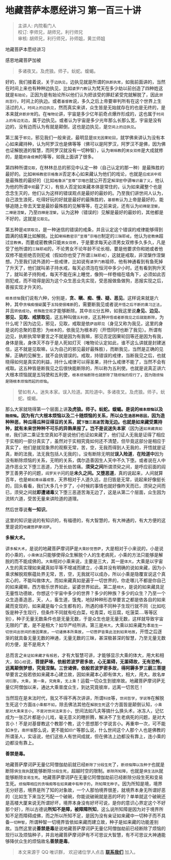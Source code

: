 # 地藏菩萨本愿经讲习 第一百三十讲

> 主讲人: 内院看门人 <br />
> 校订: 李师兄，胡师兄，利行师兄 <br />
> 审核: 胡师兄，利行师兄，孙师姐，黄兰师姐 <br />

地藏菩萨本愿经讲习

感恩地藏菩萨加被

> 多诸夜叉。及虎狼。师子。蚖蛇。蝮蝎。

好的，我们接着说，关于`边执见`，边执见就是所谓的`执断执常`，如我前面讲的，当然在时间上来也有种种边执见，比如`婆罗门教`认为梵天在多少劫以前创造了四种姓这就是`有始论`，正因为是有始论所以他们认为把该受的罪赶紧受完就解脱了，因此`崇尚苦行`，时间上的执边。或者`基督教`说，多久之后上帝要审判所有在这个世界上生活过的人，`时间上的边执见`，然而真实来讲，众生皆是无始就存在的也是无终的，是本来就`非断非常`的。在`唯物论`讲，宇宙是多少亿年前奇点爆炸形成的，这也属于`时间上的有边无边`，属于边执见。或者认为宇宙是多少光年那么长那么宽，宇宙是没有边的，没有边而认为有就是颠倒，这也是边执见，是`空间上的边执见`。

第三属于`邪见`，邪见我们一般来说，最明显是`拔无因果轮回`，就学佛来讲认为没有本心如来藏持种，认为阿罗汉也是佛等等（佛可以是阿罗汉，阿罗汉不是佛，因为佛也证解脱道的智慧，而阿罗汉就没有一切种智），认为`喇嘛教`的`男女双修`是大成就修的，是能`即身成佛`的等等，如我上面讲了很多。

第四种所谓`见取`，在林林总总的邪见中认定一种（自己认定的那一种）是最殊胜的最好的。比如`喇嘛教密宗格鲁派`否定本心如来藏认为他们的戏论，也就是`应成派中观`是最殊胜的最好的（比如`格鲁派”至尊“宗咯巴`就公开否定`解深密`中讲`唯识最了义`，他认为他的所谓`中观`最了义），有些人否定如来藏本体是常住的，认为如来藏整个也是念念生灭的，他们认为这样的错误观点是最好的最妙的。乃至我们讲世间人认为，自己浪生浪死，吃得好玩的好就是最好的最殊胜的，`基督教`认为上帝是最好的，能够追随上帝去天堂是最妙最殊胜的见解等等，在之前来说，还有认为`初禅是涅槃`，`二禅是涅槃`，乃至`四禅是涅槃`，认为这种（错误的）见解是最好的最妙的，其他都是不好的，这就是`见取见`。

第五种是`戒禁取见`，是一种迷信的错误的戒条，并且认定这个错误的戒律能够得到圆满的结果比如解脱。比如`喇嘛教密宗“至尊”宗咯巴`制定的`三昧耶戒`，他认为`密教佛`超过`显教佛`，而要成密教佛只能`男女双修`，于是要求每天必须男女双修多久多久，凡是受了他所谓的`三昧耶戒`的，不论男女不论年龄不论长相，要是他要求你和她或者他双修不能拒绝否则犯戒（假如你也受了所谓`三昧耶戒`），这就是戒取，非涅槃作涅槃想。乃至我们说外道的一些戒律，比如说有`婆罗门教`祖师，他有神通看到有鱼死掉了升天了，他们就叫弟子持水戒，每天必须泡在恒河中多少小时。还有看到狗升天了，就叫弟子持狗戒，每天不能在床上睡觉，像狗一样卷缩在墙角下，必须如此否则犯戒，而不晓得是因为这个众生恶业先实现，受恶报做鱼做狗，恶报实现之后，善报实现才升天的。

`根本烦恼`我们说有六种，分别是，**贪、瞋、痴、慢、疑、恶见**。这样说来就是六种，其中`贪嗔痴慢疑`属于`五钝使很难断`的，需要断我见或者说`开悟之后不断的熏习正法`，并且`转依成功`，`修殊胜空观`才能够断除。其中`恶见`分五种，如我这里说**身见、边见、邪见、见取、戒禁取见**，这五种叫做`五利使`，这五种`开悟或者断我见之后就能断除`，为什么呢？因为边见，邪见，见取，戒取是依`萨迦耶见`（身见又称为我见，这里的身是说的总聚的意思）为`根本`的，依我见为根本的（开悟同时也断了我见）。所谓有边见，执断执常举要言之不就是因为有我嘛，邪见否定因果轮回等还是因为有我，身体是我，身体灭不存于是人死如灯灭（唯物论认定如此，谁不这么讲就是封建迷信，这不就是见取嘛，认为自己的邪见最好最殊胜），而断我见，当然是正确的见解，正确的见解生，就不会执错误的。戒取，持错误的戒律，当断我见之后，也就晓得如何是真实的利益，持什么戒律可以得圣果，持什么戒律不能了，当然不会有戒取。这五种皆是断我见之后很快能断除的，所以称为五利使。也就是说真正讲六大根本烦恼就是五钝使和五利使，`根本烦恼断除也就断除了随烦恼的现行了`，`因为随烦恼是随根本烦恼而起的烦恼`。

> 譬如有人。迷失本家。误入险道。其险道中。多诸夜叉。及虎狼。师子。蚖蛇。蝮蝎。

那么大家就晓得第一个层面上讲**及虎狼。师子。蚖蛇。蝮蝎。**是说的`根本烦恼`以及`随烦恼`。因为有六大根本烦恼以及二十随烦恼的关系，所以众生`造恶种恶因`，因为造种种恶，种瓜得瓜种豆得豆的关系，就`下堕三恶道`苦海无边。也就是如来藏受熏持种，就有未来世种种不可乐的异熟果报了。岂不是说**迷失本家**（因为迷`如来藏真如理`，我们讲二乘证生空真如不是说他们也证如来藏了，他们证人无我是证得了相应于实相的一部分真实了，虽然对于实相究竟如何还不清楚，但毕竟这部分是相应于真实了，他们是就现象界的观察无常，苦，空，无我而得到人无我的，开悟就是证真，断的法我，法无我包括人无我的）。没有断除无明就**误入险道**，**在险道中**因为没有断除烦恼的关系，无明的关系，偶尔造善因生人天中不久下堕。或者说在人中造作恶业又下堕三恶道，乃至长劫苦痛。**须臾之间**所谓须臾之间，是呼应前面的阎罗王善男子的问题，`阎罗天子`问的是**未久之间。又堕恶道**，真的说起来，人间就算百年，也是`朝如青丝暮成雪`，天界相对于人道久远，总归皆是无常，说起来好像挺长的，回头看看，我们大多几十岁了，小时候的事情也就好像昨天而已，须臾之间而已，须臾之间就**即遭诸毒**又下堕三恶道苦海无边了，这是从第二个层面，众生因为流转六道，受苦无量来讲险道的道理。

然后世尊说**有一知识**。

这里的知识是说的有知识的，有福德的，有大智慧的，有大神通的，有大方便的这里是说的`地藏菩萨摩诃萨`。

**多解大术。**

讲`多解大术`，是说的地藏菩萨摩诃萨是`大乘妙觉菩萨`，大是相对于小来说的，小是说的小乘的，`小乘佛法`只能够使得众生解脱个人的生老病死，小乘的方法只能够是解脱的而不能成佛的。`大乘`相对小乘来说，主要是三大，其一是`体大`，大乘是以宇宙人生的真实理如来藏真如平等不增减而建立，小乘并没有明确的说如来藏，因为小乘求解脱观察蕴处界无常，苦，空，无我就可以成办，所以小乘是隐覆宣说这个真实心的，不能叫做体大。而如来藏真如是遍于一切世界的，你走哪儿不都是你自己的如来藏嘛，西方极乐世界如此，娑婆世界如此。第二是`相大`，是说的如来藏具足无量性功德故，你想这个宇宙中多少的世界？多少的种族？多少的众生？乃至一个众生造善造恶，天，人，畜生道，饿鬼，地狱种种形态举要言之都是依各自的如来藏而变现的，如来藏是每个众生都有的，所遇的缘不同种子生现行就不同（比如吃饭是种子生现行，但条件不同就有吃白菜，吃青菜，吃豆腐，吃菠菜....等等区别），种子无量无数条件也是无量无数，于是众生也是无量无数，这样就导致宇宙无限的广袤，是不是相大？如华严经所讲。第三是`用大`，大乘以如来藏为本`能生一切世间出世间的善因果故`，`一切诸佛本所乘故`，`一切菩萨皆乘此法到如来地故`，开悟之后逐渐的就具备无量无数的神通，无量无数的三昧，甚深极甚深的智慧，乃至无量无数的方便，是不是用大？

总而言之`亲证如来藏才有般若`，才有大智慧可讲，才能够显示大乘的体大，用大和相大，如`心经`说，**菩提萨埵，依般若波罗密多故，心无罣碍，无罣碍故，无有恐怖， 远离颠倒梦想，究竟涅槃。三世诸佛，依般若波罗密多故，得阿耨多罗三藐三菩提**举要言之般若依如来藏本心建立故，因如来藏本心即有体大，相大，用大。故名`摩诃衍那`，`大乘`，`第一乘`，`究竟乘`，`无上乘`！运载一切众生到彼岸故。地藏菩萨摩诃萨无量亿阿僧伽以来，通达大乘普度众生，到达究竟彼岸，远离一切苦厄！

当然现在是末法时代，我又不得不再次讲讲，所谓`科技`等，`世间哲学`，`学说等`在解脱生死这个方面`连小乘都不如`，除去佛法其他在`解脱生死`这个方面皆是颠倒认知，`小乘是对大乘来言小`，`不是对世间法来言小`，世间法如凡夫等搞什么换头术，冰冻人，记忆成为一张芯片都是小儿戏，毫无意义的瞎折腾，解决不了生老病死的问题，是对大言小！不是对基督教这个教那个教，这个思想那个学说言小。再重申一次，可不能如`净空`，`南怀瑾`那么说，更不能如`印广`等那么说，什么世间这个人那个人也是佛教的所谓圣人，实话说，他们这些人有世间成就，但在佛法上边都没有靠上，连小乘的边都没有靠上。

**善禁是毒。**

地藏菩萨摩诃萨无量亿阿僧伽劫前就已经`断除了分段生死`了，`断烦恼障以及种子`也就是断除`俱生我执`就能够断除`分段生死`，超越时空的限制。`断除所知障`，也就是`俱生法执`就能够断除`变易生死`。地藏菩萨摩诃萨在无量亿阿僧伽劫前已经断除分段生死和变易生死。`烦恼障相应的贪嗔痴等在如来藏中有种子的`，`所知障无种子`。因为所知是境，境界无分好恶，境界是所了知的对象故，一个人那怕境界很差，就境界本身无所谓好恶的（比如生下来当乞丐配一个破碗，你能说破碗就是恶的坏的？单单就这个破碗还是高楼大厦来说无所谓好坏，境界本身没有好坏可说，是你的意识心界定这个不好那个好），所以古德说**所知不是障，被障障所知**，这么说所知障是因为对于境界所知不足而障碍成佛，而之所以所知不足，是因为没有亲证如来藏中一切种子而不具备`一切种智`，所谓种智一切境界皆依如来藏而建立故，种子是如来藏的功能差别故。当然这里说**善禁是毒**是说地藏菩萨摩诃萨无量亿阿僧伽劫前已经断除了烦恼的现行以及烦恼种子，并且地藏菩萨摩诃萨有不可思议大智慧，有不可思议大神通能够降伏众生的烦恼故名**善禁是毒**。

> 本文来源于 QQ 唯识群， 欢迎诸位学人点击 **[联系我们](https://mp.weixin.qq.com/s/lZCfWjmLjgNR165Tx4_bCQ)** 加入。
